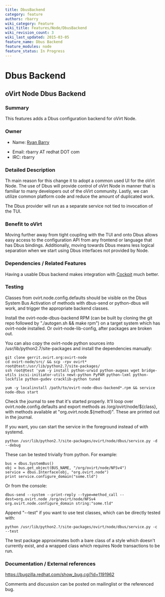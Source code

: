 ```yaml
---
title: DbusBackend
category: feature
authors: rbarry
wiki_category: Feature
wiki_title: Features/Node/DbusBackend
wiki_revision_count: 3
wiki_last_updated: 2015-03-05
feature_name: Dbus Backend
feature_modules: node
feature_status: In Progress
---
```


# Dbus Backend

## oVirt Node Dbus Backend

### Summary

This features adds a Dbus configuration backend for oVirt Node.

### Owner

*   Name: [ Ryan Barry](User:rbarry)

<!-- -->

*   Email: rbarry AT redhat DOT com
*   IRC: rbarry

### Detailed Description

Th main reason for this change it to adopt a common used UI for the oVirt Node.
The use of Dbus will provide control of oVirt Node in manner that is familiar to many developers out of the oVirt community.
Lastly, we can utilize common platform code and reduce the amount of duplicated work.

The Dbus provider will run as a separate service not tied to invocation of the TUI.

### Benefit to oVirt

Moving further away from tight coupling with the TUI and onto Dbus allows easy access to the configuration API from any frontend or language that has Dbus bindings. Additionally, moving towards Dbus means less logical separation when we start using Dbus interfaces not provided by Node.

### Dependencies / Related Features

Having a usable Dbus backend makes integration with [ Cockpit](Features/Node/Cockpit) much better.

### Testing

Classes from ovirt.node.config.defaults should be visible on the Dbus System Bus Activation of methods with dbus-send or python-dbus will work, and trigger the appropriate backend classes.

Install the ovirt-node-dbus-backend RPM (can be built by cloning the git repo followed by "./autogen.sh && make rpm") on a target system which has ovirt-node installed. Or ovirt-node-lib-config, after packages are broken out.

You can also copy the ovirt-node python sources into /usr/lib/python2.7/site-packages and install the dependencies manually:

    git clone gerrit.ovirt.org:ovirt-node
    cd ovirt-node/src/ && scp -rpv ovirt* root@test:/usr/lib/python2.7/site-packages/
    ssh root@test 'yum -y install python-urwid python-augeas wget bridge-utils iscsi-initiator-utils newt-python PyPAM python-lxml python-lockfile python-gudev cracklib-python tuned

    yum -y localinstall /path/to/ovirt-node-dbus-backend*.rpm && service node-dbus start

Check the journal to see that it's started properly. It'll loop over ovirt.node.config.defaults and export methods as /org/ovirt/node/${class}, with methods available at "org.ovirt.node.${method}". These are printed out in the journal.

If you want, you can start the service in the foreground instead of with systemd.

    python /usr/lib/python2.?/site-packages/ovirt/node/dbus/service.py -d --debug

These can be tested trivially from python. For example:

    bus = dbus.SystemBus()
    obj = bus.get_object(BUS_NAME, "/org/ovirt/node/NFSv4")
    service = dbus.Interface(obj, "org.ovirt.node")
    print service.configure_domain("some.tld")

Or from the console:

    dbus-send --system --print-reply --type=method_call --dest=org.ovirt.node /org/ovirt/node/NFSv4 org.ovirt.node.configure_domain string:"some.tld"

Append "--test" if you want to use test classes, which can be directly tested with:

    python /usr/lib/python2.?/site-packages/ovirt/node/dbus/service.py -c --test

The test package approximates both a bare class of a style which doesn't currently exist, and a wrapped class which requires Node transactions to be run.

### Documentation / External references

<https://bugzilla.redhat.com/show_bug.cgi?id=1191962>


Comments and discussion can be posted on mailinglist or the referenced bug.

